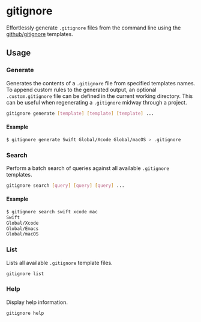 # gitignore

Effortlessly generate `.gitignore` files from the command line using the [github/gitignore](https://github.com/github/gitignore) templates.

## Usage

### Generate

Generates the contents of a `.gitignore` file from specified templates names. To append custom rules to the generated output, an optional `.custom.gitignore` file can be defined in the current working directory. This can be useful when regenerating a `.gitignore` midway through a project. 

```bash
gitignore generate [template] [template] [template] ...
```

#### Example

```bash
$ gitignore generate Swift Global/Xcode Global/macOS > .gitignore
```

### Search

Perform a batch search of queries against all available `.gitignore` templates.

```bash
gitignore search [query] [query] [query] ...
```

#### Example

```bash
$ gitignore search swift xcode mac
Swift
Global/Xcode
Global/Emacs
Global/macOS
```

### List

Lists all available `.gitignore` template files.

```bash
gitignore list
```

### Help

Display help information.

```bash
gitignore help
```

